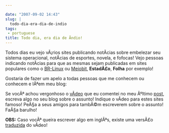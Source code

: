 ```yaml
---

date: "2007-09-02 14:43"
slug: |
  todo-dia-era-dia-de-indio
tags:
 - portuguese
title: Todo dia, era dia de Ã­ndio!
---
```


Todos dias eu vejo vÃ¡rios sites publicando notÃ­cias sobre embelezar
seu sistema operacional, notÃ­cias de esportes, novela, e fofocas! Vejo
pessoas indicando notÃ­cias para que as mesmas sejam publicadas em sites
populares como o [BR-Linux](http://br-linux.org/) ou
[Meiobit](http://meiobit.com/), **EstadÃ£o**, **Folha** por exemplo!

Gostaria de fazer um apelo a todas pessoas que me conhecem ou conhecem e
lÃªem meu blog:

Se vocÃª achou vergonhoso o
[vÃ­deo](http://www.youtube.com/watch?v=q9esNX7bzHY) que eu comentei no
meu Ãºltimo [post](http://blog.ogmaciel.com/?p=352), escreva algo no seu
blog sobre o assunto! Indique o vÃ­deo para estes sites famoso! PeÃ§a a
seus amigos para tambÃ©m escreverem sobre o assunto! FaÃ§a barulho!

**OBS:** Caso vocÃª queira escrever algo em inglÃªs, existe uma versÃ£o
[traduzida](http://www.youtube.com/watch?v=9-O2iIHXyn0) do vÃ­deo!

